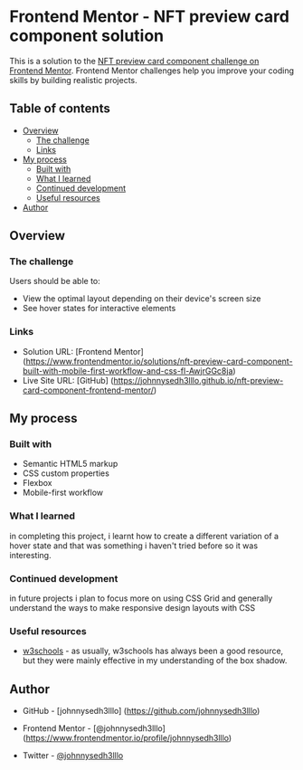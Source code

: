# Frontend Mentor - NFT preview card component solution

This is a solution to the [NFT preview card component challenge on Frontend Mentor](https://www.frontendmentor.io/challenges/nft-preview-card-component-SbdUL_w0U). Frontend Mentor challenges help you improve your coding skills by building realistic projects. 

## Table of contents

- [Overview](#overview)
  - [The challenge](#the-challenge)
  - [Links](#links)
- [My process](#my-process)
  - [Built with](#built-with)
  - [What I learned](#what-i-learned)
  - [Continued development](#continued-development)
  - [Useful resources](#useful-resources)
- [Author](#author)


## Overview

### The challenge

Users should be able to:

- View the optimal layout depending on their device's screen size
- See hover states for interactive elements

### Links

- Solution URL: [Frontend Mentor]
(https://www.frontendmentor.io/solutions/nft-preview-card-component-built-with-mobile-first-workflow-and-css-fl-AwjrGGc8ja)
- Live Site URL: [GitHub]
(https://johnnysedh3lllo.github.io/nft-preview-card-component-frontend-mentor/)

## My process

### Built with

- Semantic HTML5 markup
- CSS custom properties
- Flexbox
- Mobile-first workflow

### What I learned
in completing this project, i learnt how to create a different variation of a hover state and that was something i haven't tried before so it was interesting.


### Continued development
in future projects i plan to focus more on using CSS Grid and generally understand the ways to make responsive design layouts with CSS

### Useful resources
- [w3schools](https://www.w3schools.com) - as usually, w3schools has always been a good resource, but they were mainly effective in my understanding of the box shadow.

## Author
- GitHub - [johnnysedh3lllo] (https://github.com/johnnysedh3lllo)

- Frontend Mentor - [@johnnysedh3lllo] (https://www.frontendmentor.io/profile/johnnysedh3lllo)

- Twitter - [@johnnysedh3lllo](https://www.twitter.com/johnnysedh3lllo)

